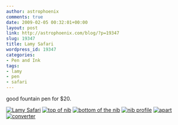 ```yaml
---
author: astrophoenix
comments: true
date: 2009-02-05 00:32:01+00:00
layout: post
link: http://astrophoenix.com/blog/?p=19347
slug: 19347
title: Lamy Safari
wordpress_id: 19347
categories:
- Pen and Ink
tags:
- lamy
- pen
- safari
---
```


good fountain pen for $20.

[![Lamy Safari](http://farm6.static.flickr.com/5244/5347161669_8266c330fc.jpg)](http://www.flickr.com/photos/52548006@N00/5347161669/)
[![top of nib](http://farm6.static.flickr.com/5046/5347161771_b97eb423a9.jpg)](http://www.flickr.com/photos/52548006@N00/5347161771/)
[![bottom of the nib](http://farm6.static.flickr.com/5167/5347770488_4044522aca.jpg)](http://www.flickr.com/photos/52548006@N00/5347770488/)
[![nib profile](http://farm6.static.flickr.com/5205/5347770594_9d571e1f76.jpg)](http://www.flickr.com/photos/52548006@N00/5347770594/)
[![apart](http://farm6.static.flickr.com/5128/5347770684_b3fd57b1a2.jpg)](http://www.flickr.com/photos/52548006@N00/5347770684/)
[![converter](http://farm6.static.flickr.com/5246/5347770812_fb197392a1.jpg)](http://www.flickr.com/photos/52548006@N00/5347770812/)
